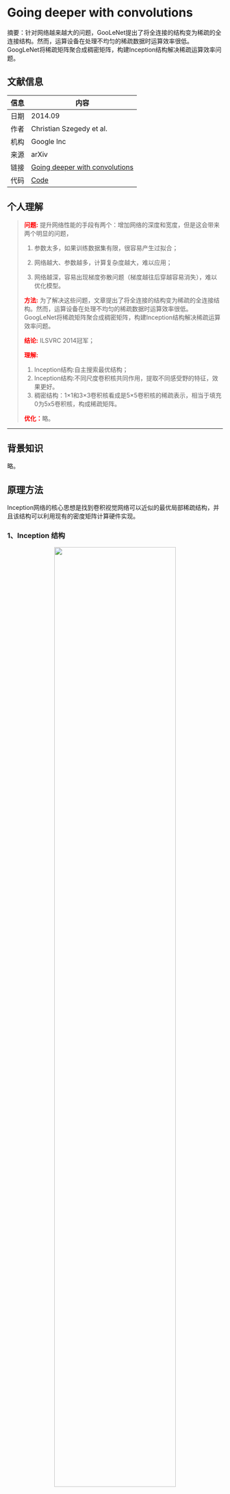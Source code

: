 # Going deeper with convolutions

摘要：针对网络越来越大的问题，GooLeNet提出了将全连接的结构变为稀疏的全连接结构。然而，运算设备在处理不均匀的稀疏数据时运算效率很低。GoogLeNet将稀疏矩阵聚合成稠密矩阵，构建Inception结构解决稀疏运算效率问题。
<!--more-->

## 文献信息
| 信息 | 内容                                                         |
| ---- | ------------------------------------------------------------ |
| 日期 | 2014.09                                                      |
| 作者 | Christian Szegedy et al.                                     |
| 机构 | Google Inc                                                   |
| 来源 | arXiv                                                             |
| 链接 | [Going deeper with convolutions](https://arxiv.org/abs/1409.4842) |
| 代码 | [Code]()                                                     |

## 个人理解
><strong style="color:red;">问题:</strong> 提升网络性能的手段有两个：增加网络的深度和宽度，但是这会带来两个明显的问题，
>
>1. 参数太多，如果训练数据集有限，很容易产生过拟合；
>
>2. 网络越大、参数越多，计算复杂度越大，难以应用；
>
>3. 网络越深，容易出现梯度弥散问题（梯度越往后穿越容易消失），难以优化模型。
>
><strong style="color:red;">方法:</strong> 为了解决这些问题，文章提出了将全连接的结构变为稀疏的全连接结构。然而，运算设备在处理不均匀的稀疏数据时运算效率很低。GoogLeNet将稀疏矩阵聚合成稠密矩阵，构建Inception结构解决稀疏运算效率问题。
>
><strong style="color:red;">结论:</strong> ILSVRC 2014冠军；
>
><strong style="color:red;">理解:</strong> 
>
>1. Inception结构:自主搜索最优结构；
>2. Inception结构:不同尺度卷积核共同作用，提取不同感受野的特征，效果更好。
>3. 稠密结构：1×1和3×3卷积核看成是5×5卷积核的稀疏表示，相当于填充0为5x5卷积核，构成稀疏矩阵。
>
><strong style="color:red;">优化：</strong>略。
---

## 背景知识
略。
## 原理方法

Inception网络的核心思想是找到卷积视觉网络可以近似的最优局部稀疏结构，并且该结构可以利用现有的密度矩阵计算硬件实现。

### 1、Inception 结构

<div align=center>
    <img src=https://cloud-resources-data.oss-cn-chengdu.aliyuncs.com//images/20220706213812.png width=75% />
</div>


结构（a）：1x1, 3x3, 5x5 , 3x3 max pooling

1. 借鉴Serre 等人使用了一系列不同尺寸的固定的 Gabor 滤波器来解决多尺度的问题。
2. 搜索最优的稀疏结构。
3. 采用大小不同的卷积核，意味着感受野的大小不同，就可以得到不同尺度的特征。
4. 网络结构与稀疏，稠密关系：实际上可以将 1 × 1和 3 × 3 看成是 5 × 5 的稀疏表示，只不过是一种特殊的稀疏表示。因为如果是一般形式的稀疏表示的话，那么在 5×5 的矩阵中，哪个位置是 0 都是可以的，但是 1 × 1 和 3 × 3 却只有中心位置的数值是非零的，其余部分的数值都是0。这也说明了为什么作者认为这是一种 “使用密集组建的近似和覆盖”。

结构（b）：结构（a）+ 1X1的卷积核

1. Network-in-Network 是Lin等人提出的，网络中增加了额外的1×1的卷积，用以增加网络的深度，用于增强网络表示能力。
2. 5x5卷积核计算量大，1x1卷积核先降低维度再卷积，减少计算瓶颈。
3. 增加网络层数，加入非线性，提高网络的表达能力。因为一层可能会有多个卷积核，在同一个位置但在不同通道的卷积核输出结果相关性极高。一个1×1的卷积核可以很自然的把这些相关性很高，在同一个空间位置，但不同通道的特征结合起来。而其它尺寸的卷积核（3×3，5×5）可以保证特征的多样性。

### 2、GoogLeNet 网络

<div align=center>
    <img src=https://cloud-resources-data.oss-cn-chengdu.aliyuncs.com//images/20220706213813.png width=75% />
</div>


1. 模块化的结构（Inception结构）：方便增添和修改,但保持低层为传统卷积方式不变，只在较高的层开始用Inception模块。由于技术的原因（训练时的内存利用率），这并不是完全必要的，只是反映了当前实现中的一些基础设施效率低下。
2. 平均池化：替换全连接层，源于NIN（Network in Network），事实证明这样可以将准确率提高0.6%。
3. Dropout：移除全连接，但仍然使用Dropout。
4. 辅助分类器：2个辅助的softmax用于向前传导梯度，解决梯度消失，加速网络收敛。

## 训练测试

### 1、训练参数

1. 输入图像（归一化）：224*224的RGB，减去均值。
2. 数据增强：图像8%到100%，长宽比在3/4到4/3之间，光度扭曲减轻过拟合，随机插值 。
3. 损失函数：Softmax，网络末尾的Softmax加上两个辅助分类器的Softmax x 0.3。  
4. 辅助分类器结构：5x5 ave-pooling（3 stride）+ 1x1卷积层（输出128） + 全连接层（1024） + ReLU + Softmax。  
5. 训练参数：动量0.9异步随机梯度下降，学习率每8轮下降4%，用Polyak Averaging创造最后的模型。  

### 2、实验结果

分类任务：ILSVRC2014

1. 训练7个模型，初始化方式相同，学习率下降方式相同，训练样本不同。
2. 数据增强（多尺度resize + 裁剪 + 翻转）：将图片短边resize到256，288，320，352，从中取左中右三个正方形。裁剪四角+中心的224x224，翻转，正方形resize到224x224，翻转。这样每张图片可以取得4x3x6x2的样本。  
3. 对softmax的结果做平均输出。

<div align=center>
    <img src=https://cloud-resources-data.oss-cn-chengdu.aliyuncs.com//images/20220706213814.png width=75% />
</div>




检测任务：

2015年，Girshick 等人提出了目标检测的 SOTA算法R-CNN。R-CNN将整个检测问题分解为两个子问题：利用颜色和纹理等低级线索以类别不可知的方式生成对象位置建议，并使用CNN分类器在这些位置识别对象类别。这种两阶段的方法利用了低水平线索边界框分割的准确性，以及先进CNN的强大分类能力。论文对两个阶段都进行了改进，例如针对更高对象边界框调用的多框预测，以及用于更好地分类边界框建议的集成方法。1.作为区域分类，随着初始模型的增加而增加；2.通过将选择性搜索方法与多框预测相结合，改进了区域建议步骤，以实现更高的对象边界框调用。

<div align=center>
    <img src=https://cloud-resources-data.oss-cn-chengdu.aliyuncs.com//images/20220706213814.png width=75% />
</div>


## 参考文献

[^01]: [任乾-深度学习|经典网络：GoogLeNet（一）-知乎](https://zhuanlan.zhihu.com/p/73857137)

